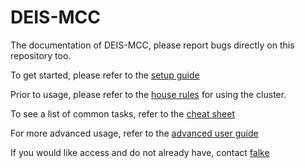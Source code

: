 # DEIS-MCC

The documentation of DEIS-MCC, please report bugs directly on this repository too.

To get started, please refer to the [setup guide](setup/SETUP.md)

Prior to usage, please refer to the [house rules](setup/RULES.md) for using the cluster.

To see a list of common tasks, refer to the [cheat sheet](usage/CHEAT-SHEET.md)

For more advanced usage, refer to the [advanced user guide](usage/ADVANCED.md)

If you would like access and do not already have, contact [falke](mailto:falkeboc@cs.aau.dk)
